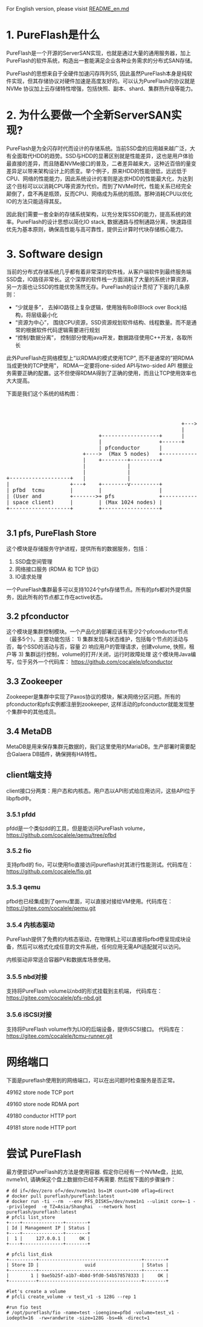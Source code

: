 For English version, please visist [README_en.md](./README_en.md)

# 1. PureFlash是什么

PureFlash是一个开源的ServerSAN实现，也就是通过大量的通用服务器，加上PureFlash的软件系统，构造出一套能满足企业各种业务需求的分布式SAN存储。



PureFlash的思想来自于全硬件加速闪存阵列S5, 因此虽然PureFlash本身是纯软件实现，但其存储协议对硬件加速是高度友好的。可以认为PureFlash的协议就是NVMe 协议加上云存储特性增强，包括快照、副本、shard、集群热升级等能力。

  
# 2. 为什么要做一个全新ServerSAN实现?

PureFlash是为全闪存时代而设计的存储系统。当前SSD盘的应用越来越广泛，大有全面取代HDD的趋势。SSD与HDD的显著区别就是性能差异，这也是用户体验最直接的差异，而且随着NVMe接口的普及，二者差异越来大，这种近百倍的量变差异足以带来架构设计上的质变。举个例子，原来HDD的性能很低，远远低于CPU、网络的性能能力，因此系统设计的准则是追求HDD的性能最大化，为达到这个目标可以以消耗CPU等资源为代价。而到了NVMe时代，性能关系已经完全颠倒了，盘不再是瓶颈，反而CPU、网络成为系统的瓶颈。那种消耗CPU以优化IO的方法只能适得其反。

因此我们需要一套全新的存储系统架构，以充分发挥SSD的能力，提高系统的效率。PureFlash的设计思想以简化IO stack, 数据通路与控制通路分离，快速路径优先为基本原则，确保高性能与高可靠性，提供云计算时代块存储核心能力。

# 3. Software design
当前的分布式存储系统几乎都有着非常深的软件栈，从客户端软件到最终服务端SSD盘，IO路径非常长。这个深厚的软件栈一方面消耗了大量的系统计算资源，另一方面也让SSD的性能优势荡然无存。PureFlash的设计贯彻了下面的几条原则：
  - “少就是多”， 去掉IO路径上复杂逻辑，使用独有BoB(Block over Bock)结构，将层级最小化
  - “资源为中心”， 围绕CPU资源，SSD资源规划软件结构、线程数量。而不是通常的根据软件代码逻辑需要进行规划
  - “控制/数据分离”， 控制部分使用java开发，数据路径使用C++开发，各取所长

此外PureFlash在网络模型上“以RDMA的模式使用TCP", 而不是通常的”把RDMA当成更快的TCP使用"， RDMA一定要将one-sided API与two-sided API 根据业务需要正确的配置。这不但使得RDMA得到了正确的使用，而且让TCP使用效率也大大提高。

下面是我们这个系统的结构图：
<pre>			   
                                                            +---------------+
                                                            |               |
                                                       +--->+  MetaDB       |
                                                       |    |  (HA DB)      |
                             +------------------+      |    +---------------+
                             |                  +------+
                             | pfconductor      |           +---------------+
                        +---->  (Max 5 nodes)   +----------->               |
                        |    +--------+---------+           | Zookeeper     |
                        |             |                     | (3 nodes)     |
                        |             |                     +------^--------+
+-------------------+   |             |                            |
|                   +---+    +--------v---------+                  |
| pfbd  tcmu        |        |                  |                  |
| (User and         +------->+ pfs              +------------------+
| space client)     |        | (Max 1024 nodes) |
+-------------------+        +------------------+

</pre>

## 3.1 pfs, PureFlash Store
  这个模块是存储服务守护进程，提供所有的数据服务，包括：
   1) SSD盘空间管理
   2) 网络接口服务 (RDMA 和 TCP 协议)
   3) IO请求处理
  
  一个PureFlash集群最多可以支持1024个pfs存储节点。所有的pfs都对外提供服务，因此所有的节点都工作在active状态。
  
## 3.2 pfconductor
  这个模块是集群控制模块。一个产品化的部署应该有至少2个pfconductor节点（最多5个）。主要功能包括：
    1) 集群发现与状态维护，包括每个节点的活动与否，每个SSD的活动与否，容量
	2) 响应用户的管理请求，创建volume, 快照，租户等
	3) 集群运行控制，volume的打开/关闭，运行时故障处理
  这个模块用Java编写，位于另外一个代码库： https://github.com/cocalele/pfconductor
  
## 3.3 Zookeeper
  Zookeeper是集群中实现了Paxos协议的模块，解决网络分区问题。所有的pfconductor和pfs实例都注册到zookeeper, 这样活动的pfconductor就能发现整个集群中的其他成员。

## 3.4 MetaDB
  MetaDB是用来保存集群元数据的，我们这里使用的MariaDB。生产部署时需要配合Galaera DB插件，确保拥有HA特性。
  
## client端支持
client接口分两类：用户态和内核态。用户态以API形式给应用访问，这些API位于libpfbd中。
### 3.5.1 pfdd 
  pfdd是一个类似dd的工具，但是能访问PureFlash volume， https://github.com/cocalele/qemu/tree/pfbd

### 3.5.2 fio
  支持pfbd的 fio，可以使用fio直接访问pureflash对其进行性能测试。代码库在：https://github.com/cocalele/fio.git 

### 3.5.3 qemu
  pfbd也已经集成到了qemu里面，可以直接对接给VM使用。代码库在：https://gitee.com/cocalele/qemu.git

### 3.5.4 内核态驱动
  PureFlash提供了免费的内核态驱动，在物理机上可以直接将pfbd卷呈现成块设备，然后可以格式化成任意的文件系统，任何应用无需API适配就可以访问。
  
  内核驱动非常适合容器PV和数据库场景使用。

### 3.5.5 nbd对接
  支持将PureFlash volume以nbd的形式挂载到主机端， 代码库在： https://gitee.com/cocalele/pfs-nbd.git

### 3.5.6 iSCSI对接
  支持将PureFlash volume作为LIO的后端设备，提供iSCSI接口。 代码库在：https://gitee.com/cocalele/tcmu-runner.git

# 网络端口
 下面是pureflash使用到的网络端口，可以在出问题时检查服务是否正常。
 
49162  store node TCP port

49160  store node RDMA port

49180  conductor HTTP port

49181  store node HTTP port

# 尝试 PureFlash
 最方便尝试PureFlash的方法是使用容器.
 假定你已经有一个NVMe盘，比如, nvme1n1, 请确保这个盘上数据你已经不再需要. 然后按下面的步骤操作：

```
# dd if=/dev/zero of=/dev/nvme1n1 bs=1M count=100 oflag=direct
# docker pull pureflash/pureflash:latest
# docker run -ti --rm  --env PFS_DISKS=/dev/nvme1n1 --ulimit core=-1 --privileged  -e TZ=Asia/Shanghai  --network host  pureflash/pureflash:latest
# pfcli list_store
+----+---------------+--------+
| Id | Management IP | Status |
+----+---------------+--------+
|  1 |     127.0.0.1 |     OK |
+----+---------------+--------+
 
# pfcli list_disk
+----------+--------------------------------------+--------+
| Store ID |                 uuid                 | Status |
+----------+--------------------------------------+--------+
|        1 | 9ae5b25f-a1b7-4b8d-9fd0-54b578578333 |     OK |
+----------+--------------------------------------+--------+

#let's create a volume
# pfcli create_volume -v test_v1 -s 128G --rep 1

#run fio test
# /opt/pureflash/fio -name=test -ioengine=pfbd -volume=test_v1 -iodepth=16  -rw=randwrite -size=128G -bs=4k -direct=1
```
